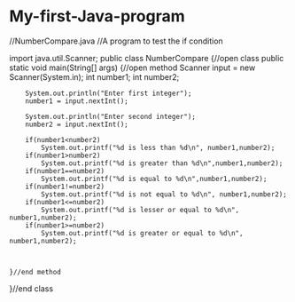 My-first-Java-program
=====================

//NumberCompare.java
//A program to test the if condition

import java.util.Scanner;
public class NumberCompare 
{//open class
	public static void main(String[] args)
	{//open method
		Scanner input = new Scanner(System.in);
		int number1;
		int number2;
		
		System.out.println("Enter first integer");
		number1 = input.nextInt();
		
		System.out.println("Enter second integer");
		number2 = input.nextInt();
		
		if(number1<number2)
			System.out.printf("%d is less than %d\n", number1,number2);
		if(number1>number2)
			System.out.printf("%d is greater than %d\n",number1,number2);
		if(number1==number2)
			System.out.printf("%d is equal to %d\n",number1,number2);
		if(number1!=number2)
			System.out.printf("%d is not equal to %d\n", number1,number2);
		if(number1<=number2)
			System.out.printf("%d is lesser or equal to %d\n", number1,number2);
		if(number1>=number2)
			System.out.printf("%d is greater or equal to %d\n", number1,number2);
		
		
		
	}//end method

}//end class
